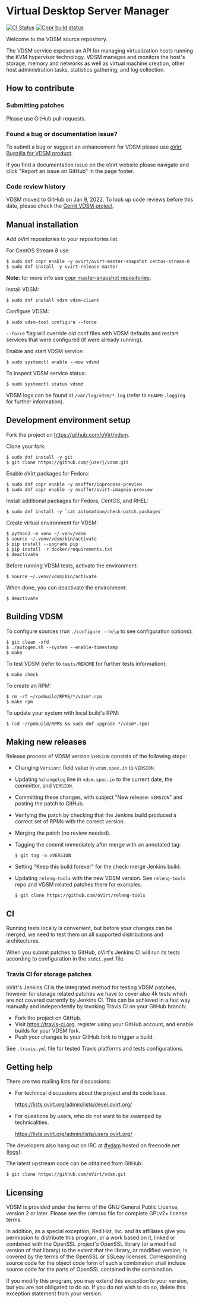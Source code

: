# Virtual Desktop Server Manager

[![CI Status](https://github.com/oVirt/vdsm/actions/workflows/ci.yml/badge.svg)](https://github.com/oVirt/vdsm/actions)
[![Copr build status](https://copr.fedorainfracloud.org/coprs/ovirt/ovirt-master-snapshot/package/vdsm/status_image/last_build.png)](https://copr.fedorainfracloud.org/coprs/ovirt/ovirt-master-snapshot/package/vdsm/)

Welcome to the VDSM source repository.

The VDSM service exposes an API for managing virtualization
hosts running the KVM hypervisor technology. VDSM manages and monitors
the host's storage, memory and networks as well as virtual machine
creation, other host administration tasks, statistics gathering, and
log collection.

## How to contribute

### Submitting patches

Please use GitHub pull requests.

### Found a bug or documentation issue?

To submit a bug or suggest an enhancement for VDSM please use
[oVirt Bugzilla for VDSM product](https://bugzilla.redhat.com/enter_bug.cgi?product=vdsm).

If you find a documentation issue on the oVirt website please navigate
and click "Report an issue on GitHub" in the page footer.

### Code review history

VDSM moved to GitHub on Jan 9, 2022. To look up code reviews before this
date, please check the [Gerrit VDSM project](https://gerrit.ovirt.org/q/project:vdsm+is:merged).

## Manual installation

Add oVirt repositories to your repositories list.

For CentOS Stream 8 use:
```shell
$ sudo dnf copr enable -y ovirt/ovirt-master-snapshot centos-stream-8
$ sudo dnf install -y ovirt-release-master
```

**Note:** for more info see
[copr master-snapshot repositories](https://copr.fedorainfracloud.org/coprs/ovirt/ovirt-master-snapshot/).

Install VDSM:
```shell
$ sudo dnf install vdsm vdsm-client
```

Configure VDSM:
```shell
$ sudo vdsm-tool configure --force
```

`--force` flag will override old conf files with VDSM defaults and
restart services that were configured (if were already running).

Enable and start VDSM service:
```shell
$ sudo systemctl enable --now vdsmd
```

To inspect VDSM service status:
```shell
$ sudo systemctl status vdsmd
```

VDSM logs can be found at `/var/log/vdsm/*.log` (refer to `README.logging` for further information).


## Development environment setup

Fork the project on https://github.com/oVirt/vdsm.

Clone your fork:
```shell
$ sudo dnf install -y git
$ git clone https://github.com/{user}/vdsm.git
```

Enable oVirt packages for Fedora:
```shell
$ sudo dnf copr enable -y nsoffer/ioprocess-preview
$ sudo dnf copr enable -y nsoffer/ovirt-imageio-preview
```

Install additional packages for Fedora, CentOS, and RHEL:
```shell
$ sudo dnf install -y `cat automation/check-patch.packages`
```

Create virtual environment for VDSM:
```shell
$ python3 -m venv ~/.venv/vdsm
$ source ~/.venv/vdsm/bin/activate
$ pip install --upgrade pip
$ pip install -r docker/requirements.txt
$ deactivate
```

Before running VDSM tests, activate the environment:
```shell
$ source ~/.venv/vdsm/bin/activate
```

When done, you can deactivate the environment:
```shell
$ deactivate
```

## Building VDSM

To configure sources (run `./configure --help` to see configuration options):
```shell
$ git clean -xfd
$ ./autogen.sh --system --enable-timestamp
$ make
```

To test VDSM (refer to `tests/README` for further tests information):
```shell
$ make check
```

To create an RPM:
```shell
$ rm -rf ~/rpmbuild/RPMS/*/vdsm*.rpm
$ make rpm
```

To update your system with local build's RPM:
```shell
$ (cd ~/rpmbuild/RPMS && sudo dnf upgrade */vdsm*.rpm)
```

## Making new releases

Release process of VDSM version `VERSION` consists of the following
steps:

- Changing `Version:` field value in `vdsm.spec.in` to `VERSION`.

- Updating `%changelog` line in `vdsm.spec.in` to the current date,
  the committer, and `VERSION`.

- Committing these changes, with subject "New release: `VERSION`" and
  posting the patch to GitHub.

- Verifying the patch by checking that the Jenkins build produced a
  correct set of RPMs with the correct version.

- Merging the patch (no review needed).

- Tagging the commit immediately after merge with an annotated tag:
  ```shell
  $ git tag -a vVERSION
  ```

- Setting "Keep this build forever" for the check-merge Jenkins build.

- Updating `releng-tools` with the new VDSM version. See `releng-tools`
  repo and VDSM related patches there for examples.
  ```shell
  $ git clone https://github.com/oVirt/releng-tools
  ```

## CI

Running tests locally is convenient, but before your changes can be
merged, we need to test them on all supported distributions and
architectures.

When you submit patches to GitHub, oVirt's Jenkins CI will run its tests
according to configuration in the `stdci.yaml` file.

### Travis CI for storage patches

oVirt's Jenkins CI is the integrated method for testing VDSM patches,
however for storage related patches we have to cover also 4k tests which
are not covered currently by Jenkins CI. This can be achieved in a fast
way manually and independently by invoking Travis CI on your
GitHub branch:

- Fork the project on GitHub.
- Visit https://travis-ci.org, register using your GitHub account, and
  enable builds for your VDSM fork.
- Push your changes to your GitHub fork to trigger a build.

See `.travis.yml` file for tested Travis platforms and tests configurations.


## Getting help

There are two mailing lists for discussions:

- For technical discussions about the project and its code base.

  https://lists.ovirt.org/admin/lists/devel.ovirt.org/

- For questions by users, who do not want to be swamped by
  technicalities.

  https://lists.ovirt.org/admin/lists/users.ovirt.org/

The developers also hang out on IRC at
[#vdsm](irc://irc.freenode.org/vdsm) hosted on freenode.net
([logs](http://ekohl.nl/vdsm)).

The latest upstream code can be obtained from GitHub:
```shell
$ git clone https://github.com/oVirt/vdsm.git
```

## Licensing

VDSM is provided under the terms of the GNU General Public License,
version 2 or later. Please see the `COPYING` file for complete GPLv2+
license terms.

In addition, as a special exception, Red Hat, Inc. and its affiliates
give you permission to distribute this program, or a work based on it,
linked or combined with the OpenSSL project's OpenSSL library (or a
modified version of that library) to the extent that the library, or
modified version, is covered by the terms of the OpenSSL or SSLeay
licenses. Corresponding source code for the object code form of such
a combination shall include source code for the parts of OpenSSL
contained in the combination.

If you modify this program, you may extend this exception to your
version, but you are not obligated to do so. If you do not wish to do
so, delete this exception statement from your version.
